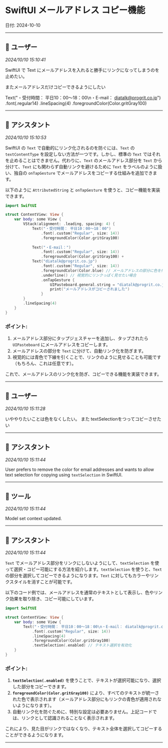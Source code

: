 # SwiftUI メールアドレス コピー機能

日付: 2024-10-10

---

## 👤 ユーザー
*2024/10/10 15:10:41*

SwiftUI で Text にメールアドレスを入れると勝手にリンクになってしまうのを止めたい。

またメールアドレスだけコピーできるようにしたい

 Text("・受付時間： 平日10：00～18：00\\n・E-mail： diatalk@progrit.co.jp")
                            .font(.regular14)
                            .lineSpacing(4)
                            .foregroundColor(Color.gritGray100)

---

## 🤖 アシスタント
*2024/10/10 15:10:53*

SwiftUI の `Text` で自動的にリンク化されるのを防ぐには、`Text` の `textContentType` を設定しない方法が一つです。しかし、標準の `Text` ではそれを止めることはできません。代わりに、`Text` のメールアドレス部分を `Text` から分けて、`Text` にも関わらず自動リンクを避けるために `Text` をラベルのように扱い、独自の `onTapGesture` でメールアドレスをコピーする仕組みを追加できます。

以下のように `AttributedString` と `onTapGesture` を使うと、コピー機能を実装できます。

```swift
import SwiftUI

struct ContentView: View {
    var body: some View {
        VStack(alignment: .leading, spacing: 4) {
            Text("・受付時間： 平日10：00～18：00")
                .font(.custom("Regular", size: 14))
                .foregroundColor(Color.gritGray100)
            
            Text("・E-mail：")
                .font(.custom("Regular", size: 14))
                .foregroundColor(Color.gritGray100) +
            Text("diatalk@progrit.co.jp")
                .font(.custom("Regular", size: 14))
                .foregroundColor(Color.blue) // メールアドレスの部分に色を付ける
                .underline() // 視覚的にリンクっぽく見せたい場合
                .onTapGesture {
                    UIPasteboard.general.string = "diatalk@progrit.co.jp"
                    print("メールアドレスがコピーされました")
                }
        }
        .lineSpacing(4)
    }
}
```

### ポイント:
1. メールアドレス部分にタップジェスチャーを追加し、タップされたら `UIPasteboard` にメールアドレスをコピーします。
2. メールアドレスの部分を `Text` に分けて、自動リンク化を防ぎます。
3. 視覚的には青色で下線を引くことで、リンクのように見せることも可能です（もちろん、これは任意です）。

これで、メールアドレスのリンク化を防ぎ、コピーできる機能を実装できます。

---

## 👤 ユーザー
*2024/10/10 15:11:28*

いややりたいことは色をなくしたい。
また textSelectionをつってコピーさせたい

---

## 🤖 アシスタント
*2024/10/10 15:11:44*

User prefers to remove the color for email addresses and wants to allow text selection for copying using `textSelection` in SwiftUI.

---

## 🔧 ツール
*2024/10/10 15:11:44*

Model set context updated.

---

## 🤖 アシスタント
*2024/10/10 15:11:44*

`Text` でメールアドレス部分をリンクにしないようにして、`textSelection` を使って選択・コピー可能にする方法を紹介します。`textSelection` を使うと、`Text` の部分を選択してコピーできるようになります。`Text` に対してもカラーやリンクスタイルを消すことが可能です。

以下のコード例では、メールアドレスを通常のテキストとして表示し、色やリンク効果を取り除き、コピー可能にしています。

```swift
import SwiftUI

struct ContentView: View {
    var body: some View {
        Text("・受付時間： 平日10：00～18：00\n・E-mail： diatalk@progrit.co.jp")
            .font(.custom("Regular", size: 14))
            .lineSpacing(4)
            .foregroundColor(Color.gritGray100)
            .textSelection(.enabled) // テキスト選択を有効化
    }
}
```

### ポイント:
1. **`textSelection(.enabled)`** を使うことで、テキストが選択可能になり、選択した部分をコピーできます。
2. **`foregroundColor(Color.gritGray100)`** により、すべてのテキストが統一された色で表示されます（メールアドレス部分にもリンクの青色が適用されないようになります）。
3. 自動リンク化を防ぐために、特別な設定は必要ありません。上記コードでは、リンクとして認識されることなく表示されます。

これにより、見た目がリンクではなくなり、テキスト全体を選択してコピーすることができるようになります。

---
